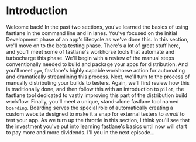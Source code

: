 # Introduction
Welcome back!
In the past two sections, you've learned the basics of using fastlane in the command line and in lanes. You've focused on the initial Development phase of an app's lifecycle as we've done this.
In this section, we'll move on to the beta testing phase. There's a lot of great stuff here, and you'll meet some of fastlane's workhorse tools that automate and turbocharge this phase.
We'll begin with a review of the manual steps conventionally needed to build and package your apps for distribution. And you'll meet `gym`, fastlane's highly capable workhorse action for automating and dramatically streamlining this process.
Next, we'll turn to the process of manually distributing your builds to testers. Again, we'll first review how this is traditionally done, and then follow this with an introduction to `pilot`, the fastlane tool dedicated to vastly improving this part of the distribution build workflow.
Finally, you'll meet a unique, stand-alone fastlane tool named `boarding`. Boarding serves the special role of automatically creating a custom website designed to make it a snap for external testers to *enroll* to test your app.
As we turn up the throttle in this section, I think you'll see that the investment you've put into learning fastlane's basics until now will start to pay more and more dividends.
I'll you in the next episode…
